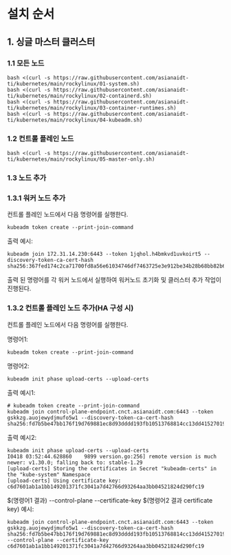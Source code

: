 # 설치 순서

## 1. 싱글 마스터 클러스터

### 1.1 모든 노드

```
bash <(curl -s https://raw.githubusercontent.com/asianaidt-ti/kubernetes/main/rockylinux/01-system.sh)
bash <(curl -s https://raw.githubusercontent.com/asianaidt-ti/kubernetes/main/rockylinux/02-containerd.sh)
bash <(curl -s https://raw.githubusercontent.com/asianaidt-ti/kubernetes/main/rockylinux/03-container-runtimes.sh)
bash <(curl -s https://raw.githubusercontent.com/asianaidt-ti/kubernetes/main/rockylinux/04-kubeadm.sh)
```

### 1.2 컨트롤 플레인 노드

```
bash <(curl -s https://raw.githubusercontent.com/asianaidt-ti/kubernetes/main/rockylinux/05-master-only.sh)
```

### 1.3 노드 추가

### 1.3.1 워커 노드 추가

컨트롤 플레인 노드에서 다음 명령어를 실행한다. 
```
kubeadm token create --print-join-command
```

출력 예시:
```
kubeadm join 172.31.14.230:6443 --token 1jqhol.h4bmkvd1uvkoirt5 --discovery-token-ca-cert-hash sha256:367fed174c2ca71700fd8a56e61034746df7463725e3e912be34b28b68bb82b6
```

출력 된 명령어를 각 워커 노드에서 실행하여 워커노드 초기화 및 클러스터 추가 작업이 진행된다.

### 1.3.2 컨트롤 플레인 노드 추가(HA 구성 시)

컨트롤 플레인 노드에서 다음 명령어를 실행한다. 

명령어1:
```
kubeadm token create --print-join-command
```
명령어2:
```
kubeadm init phase upload-certs --upload-certs
```

출력 예시1:
```
# kubeadm token create --print-join-command
kubeadm join control-plane-endpoint.cnct.asianaidt.com:6443 --token gskkzg.auojewydjmufo5w1 --discovery-token-ca-cert-hash sha256:fd7b5be47bb176f19d769881ec8d93dddd193fb10513768814cc13dd41527019
```
출력 예시2:
```
kubeadm init phase upload-certs --upload-certs
I0418 03:52:44.628860    9899 version.go:256] remote version is much newer: v1.30.0; falling back to: stable-1.29
[upload-certs] Storing the certificates in Secret "kubeadm-certs" in the "kube-system" Namespace
[upload-certs] Using certificate key:
c6d7601ab1a1bb149201371fc3041a7d42766d93264aa3bb04521824d290fc19
```

$(명령어1 결과) --control-plane --certificate-key $(명령어2 결과 certificate key)
예시:
```
kubeadm join control-plane-endpoint.cnct.asianaidt.com:6443 --token gskkzg.auojewydjmufo5w1 --discovery-token-ca-cert-hash sha256:fd7b5be47bb176f19d769881ec8d93dddd193fb10513768814cc13dd41527019 --control-plane --certificate-key c6d7601ab1a1bb149201371fc3041a7d42766d93264aa3bb04521824d290fc19
```